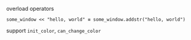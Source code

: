 overload operators

    some_window << "hello, world" ≡ some_window.addstr("hello, world")

support `init_color`, `can_change_color`
